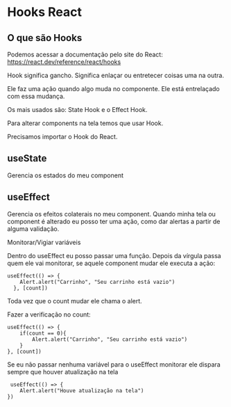 # Hooks React

## O que são Hooks

Podemos acessar a documentação pelo site do React: https://react.dev/reference/react/hooks 

Hook significa gancho. Significa enlaçar ou entretecer coisas uma na outra. 

Ele faz uma ação quando algo muda no componente. Ele está entrelaçado com essa mudança.

Os mais usados são: State Hook e o Effect Hook.

Para alterar components na tela temos que usar Hook.

Precisamos importar o Hook do React.

## useState

Gerencia os estados do meu component

## useEffect

Gerencia os efeitos colaterais no meu component. Quando minha tela ou component é alterado eu posso ter uma ação, como dar alertas a partir de alguma validação.

Monitorar/Vigiar variáveis 

Dentro do useEffect eu posso passar uma função. Depois da vírgula passa quem ele vai monitorar, se aquele component mudar ele executa a ação:

```
useEffect(() => {
    Alert.alert("Carrinho", "Seu carrinho está vazio")
  }, [count])
```

Toda vez que o count mudar ele chama o alert.

Fazer a verificação no count:

```
useEffect(() => {
    if(count == 0){
        Alert.alert("Carrinho", "Seu carrinho está vazio")
    }
}, [count])
```

Se eu não passar nenhuma variável para o useEffect monitorar ele dispara sempre que houver atualização na tela

```
 useEffect(() => {
    Alert.alert("Houve atualização na tela")
})
```